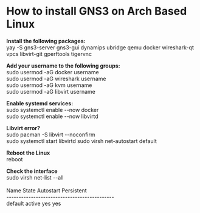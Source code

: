 # How to install GNS3 on Arch Based Linux</br>

**Install the following packages:**</br>
yay -S gns3-server gns3-gui dynamips ubridge qemu docker wireshark-qt vpcs libvirt-git gperftools tigervnc

**Add your username to the following groups:**</br>
sudo usermod -aG docker username</br>
sudo usermod -aG wireshark username</br>
sudo usermod -aG kvm username</br>
sudo usermod -aG libvirt username</br>

**Enable systemd services:**</br>
sudo systemctl enable --now docker</br>
sudo systemctl enable --now libvirtd</br>

**Libvirt error?**</br>
sudo pacman -S libvirt --noconfirm</br>
sudo systemctl start libvirtd
sudo virsh net-autostart default</br>

**Reboot the Linux**</br>
reboot<br>

**Check the interface**</br>
sudo virsh net-list --all</br>
</br>
 Name      State    Autostart   Persistent</br>
--------------------------------------------</br>
 default   active   yes         yes</br>
